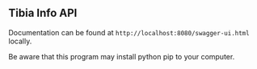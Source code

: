 ## Tibia Info API

Documentation can be found at `http://localhost:8080/swagger-ui.html` locally.

Be aware that this program may install python pip to your computer.